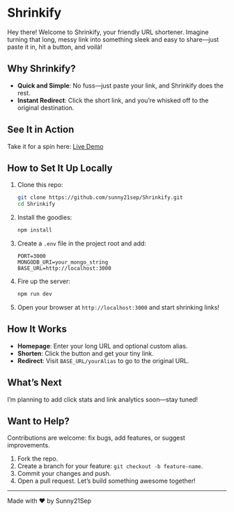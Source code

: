 # Shrinkify

Hey there! Welcome to Shrinkify, your friendly URL shortener. Imagine turning that long, messy link into something sleek and easy to share—just paste it in, hit a button, and voilà!

## Why Shrinkify?

* **Quick and Simple**: No fuss—just paste your link, and Shrinkify does the rest.
* **Instant Redirect**: Click the short link, and you’re whisked off to the original destination.

## See It in Action

Take it for a spin here: [Live Demo](https://shrinkify.up.railway.app/)

## How to Set It Up Locally

1. Clone this repo:

   ```bash
   git clone https://github.com/sunny21sep/Shrinkify.git
   cd Shrinkify
   ```
2. Install the goodies:

   ```bash
   npm install
   ```
3. Create a `.env` file in the project root and add:

   ```env
   PORT=3000
   MONGODB_URI=your_mongo_string
   BASE_URL=http://localhost:3000
   ```
4. Fire up the server:

   ```bash
   npm run dev
   ```
5. Open your browser at `http://localhost:3000` and start shrinking links!

## How It Works

* **Homepage**: Enter your long URL and optional custom alias.
* **Shorten**: Click the button and get your tiny link.
* **Redirect**: Visit `BASE_URL/yourAlias` to go to the original URL.

## What’s Next

I’m planning to add click stats and link analytics soon—stay tuned!

## Want to Help?

Contributions are welcome: fix bugs, add features, or suggest improvements.

1. Fork the repo.
2. Create a branch for your feature: `git checkout -b feature-name`.
3. Commit your changes and push.
4. Open a pull request. Let’s build something awesome together!

---

Made with ❤️ by Sunny21Sep
